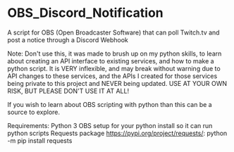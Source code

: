 # OBS_Discord_Notification
A script for OBS (Open Broadcaster Software) that can poll Twitch.tv and post a notice through a Discord Webhook 

Note: Don't use this, it was made to brush up on my python skills, to learn about creating an API interface to existing services, and how to make a python script.
It is VERY inflexible, and may break without warning due to API changes to these services, and the APIs I created for those services being private to this project and NEVER being updated.
USE AT YOUR OWN RISK, BUT PLEASE DON'T USE IT AT ALL!

If you wish to learn about OBS scripting with python than this can be a source to explore.

Requirements:
Python 3
OBS setup for your python install so it can run python scripts
Requests package https://pypi.org/project/requests/: python -m pip install requests
